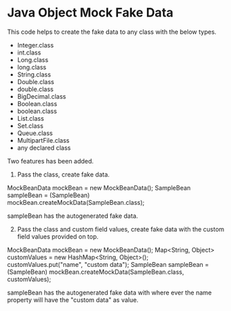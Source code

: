 # Java Object Mock Fake Data

This code helps to create the fake data to any class with the below types.

* Integer.class
* int.class
* Long.class
* long.class
* String.class
* Double.class
* double.class
* BigDecimal.class
* Boolean.class
* boolean.class
* List.class
* Set.class
* Queue.class
* MultipartFile.class
* any declared class

Two features has been added.

1. Pass the class, create fake data.

MockBeanData mockBean = new MockBeanData();
SampleBean sampleBean = (SampleBean) mockBean.createMockData(SampleBean.class);

sampleBean has the autogenerated fake data.

2. Pass the class and custom field values, create fake data with the custom field values provided on top.

MockBeanData mockBean = new MockBeanData(); 
Map<String, Object> customValues = new HashMap<String, Object>(); 
customValues.put("name", "custom data");
SampleBean sampleBean = (SampleBean) mockBean.createMockData(SampleBean.class, customValues);

sampleBean has the autogenerated fake data with where ever the name property will have the "custom data" as value.
